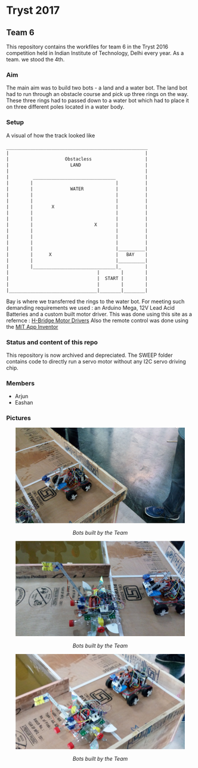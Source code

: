 # Tryst 2017 

## Team 6

This repository contains the workfiles for team 6 in the Tryst 2016 competition held in Indian Institute of Technology, Delhi every year. As a team. we stood the 4th.

### Aim 
 
The main aim was to build two bots - a land and a water bot. The land bot had to run through an obstacle course and pick up three rings on the way. These three rings had to passed down to a water bot which had to place it on three different poles located in a water body.

### Setup

A visual of how the track looked like

```
_____________________________________________________
|                                                   |
|                     Obstacless                    |
|                       LAND                        |
|                                                   |
|         _______________________________           |
|        |                               |          |
|        |              WATER            |          |
|        |                               |          |
|        |                               |          |
|        |       X                       |          |
|        |                               |          |
|        |                               |          |
|        |                       X       |          |
|        |                               |          |
|        |                               |          |
|        |                               |          |
|        |                               |__________|
|        |      X                        |   BAY    |
|        |                               |__________|
|        |_______________________________|_         |
|                                 |        |        |
|                                 |  START |        |
|                                 |        |        |
|_________________________________|________|________|

```

Bay is where we transferred the rings to the water bot. For meeting such demanding requirements we used : an Arduino Mega, 12V Lead Acid Batteries and a custom built motor driver. This was done using this site as a refernce : [H-Bridge Motor Drivers](http://www.bristolwatch.com/ele/h_bridge.htm)
Also the remote control was done using the [MIT App Inventor](http://appinventor.mit.edu/explore/) 

### Status and content of this repo

This repository is now archived and depreciated. The SWEEP folder contains code to directly run a servo motor without any I2C servo driving chip. 

### Members 

* Arjun 
* Eashan 

### Pictures
    
<p align="center">
<img src ="/pics/1.jpg" width="90%" height="80%"/>
</p>
<p align = "center">
<i>Bots built by the Team</i>
</p>
<p align="center">
<img src ="/pics/2.jpg" width="90%" height="80%"/>
</p>
<p align = "center">
<i>Bots built by the Team</i>
</p>
<p align="center">
<img src ="/pics/3.jpg" width="90%" height="80%"/>
</p>
<p align = "center">
<i>Bots built by the Team</i>
</p>





